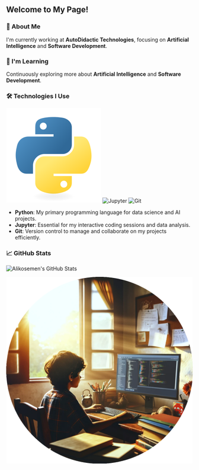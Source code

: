 ## Welcome to My Page!

### 🔭 About Me
I'm currently working at **AutoDidactic Technologies**, focusing on **Artificial Intelligence** and **Software Development**.

### 🌱 I'm Learning
Continuously exploring more about **Artificial Intelligence** and **Software Development**.

### 🛠 Technologies I Use

![Python](https://raw.githubusercontent.com/devicons/devicon/master/icons/python/python-original.svg) ![Jupyter](https://www.vectorlogo.zone/logos/jupyter/jupyter-icon.svg) ![Git](https://www.vectorlogo.zone/logos/git-scm/git-scm-icon.svg)

- **Python**: My primary programming language for data science and AI projects.
- **Jupyter**: Essential for my interactive coding sessions and data analysis.
- **Git**: Version control to manage and collaborate on my projects efficiently.

### 📈 GitHub Stats

![Alikosemen's GitHub Stats](https://github-readme-stats.vercel.app/api?username=Alikosemen&show_icons=true&theme=light)

![Circular Image](/Circular_Image.png)


